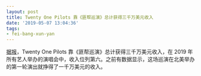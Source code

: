 ```yaml
---
layout: post
title: Twenty One Pilots 靠《匪帮巡演》总计获得三千万美元收入
date: '2019-05-07 13:04:36'
tags:
- fei-bang-xun-yan
---
```


[据报](https://twitter.com/TOPUPDATERS/status/1125093905467367426)，Twenty One Pilots 靠《匪帮巡演》总计获得三千万美元收入，在 2019 年所有艺人举办的演唱会中，收入位列第六。之前有数据显示，这场巡演在北美举办的第一轮演出就挣得了一千万美元的收入。

